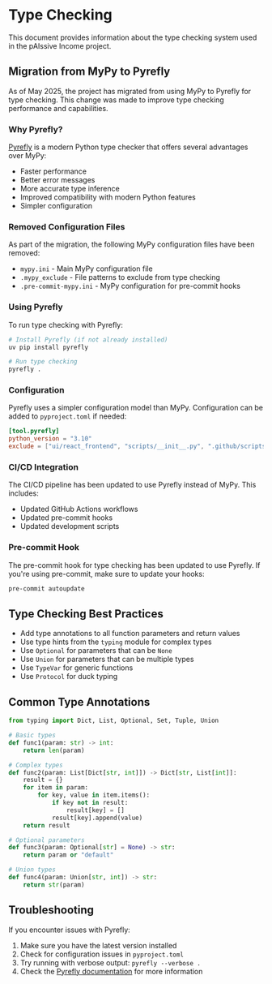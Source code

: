 # Type Checking

This document provides information about the type checking system used in the pAIssive Income project.

## Migration from MyPy to Pyrefly

As of May 2025, the project has migrated from using MyPy to Pyrefly for type checking. This change was made to improve type checking performance and capabilities.

### Why Pyrefly?

[Pyrefly](https://github.com/pyrefly-io/pyrefly) is a modern Python type checker that offers several advantages over MyPy:

- Faster performance
- Better error messages
- More accurate type inference
- Improved compatibility with modern Python features
- Simpler configuration

### Removed Configuration Files

As part of the migration, the following MyPy configuration files have been removed:

- `mypy.ini` - Main MyPy configuration file
- `.mypy_exclude` - File patterns to exclude from type checking
- `.pre-commit-mypy.ini` - MyPy configuration for pre-commit hooks

### Using Pyrefly

To run type checking with Pyrefly:

```bash
# Install Pyrefly (if not already installed)
uv pip install pyrefly

# Run type checking
pyrefly .
```

### Configuration

Pyrefly uses a simpler configuration model than MyPy. Configuration can be added to `pyproject.toml` if needed:

```toml
[tool.pyrefly]
python_version = "3.10"
exclude = ["ui/react_frontend", "scripts/__init__.py", ".github/scripts/__init__.py"]
```

### CI/CD Integration

The CI/CD pipeline has been updated to use Pyrefly instead of MyPy. This includes:

- Updated GitHub Actions workflows
- Updated pre-commit hooks
- Updated development scripts

### Pre-commit Hook

The pre-commit hook for type checking has been updated to use Pyrefly. If you're using pre-commit, make sure to update your hooks:

```bash
pre-commit autoupdate
```

## Type Checking Best Practices

- Add type annotations to all function parameters and return values
- Use type hints from the `typing` module for complex types
- Use `Optional` for parameters that can be `None`
- Use `Union` for parameters that can be multiple types
- Use `TypeVar` for generic functions
- Use `Protocol` for duck typing

## Common Type Annotations

```python
from typing import Dict, List, Optional, Set, Tuple, Union

# Basic types
def func1(param: str) -> int:
    return len(param)

# Complex types
def func2(param: List[Dict[str, int]]) -> Dict[str, List[int]]:
    result = {}
    for item in param:
        for key, value in item.items():
            if key not in result:
                result[key] = []
            result[key].append(value)
    return result

# Optional parameters
def func3(param: Optional[str] = None) -> str:
    return param or "default"

# Union types
def func4(param: Union[str, int]) -> str:
    return str(param)
```

## Troubleshooting

If you encounter issues with Pyrefly:

1. Make sure you have the latest version installed
2. Check for configuration issues in `pyproject.toml`
3. Try running with verbose output: `pyrefly --verbose .`
4. Check the [Pyrefly documentation](https://github.com/pyrefly-io/pyrefly) for more information
